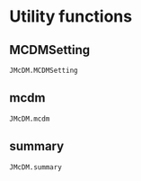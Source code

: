 # Utility functions

## MCDMSetting
```@docs
JMcDM.MCDMSetting
```

## mcdm
```@docs
JMcDM.mcdm
```

## summary
```@docs
JMcDM.summary
```

